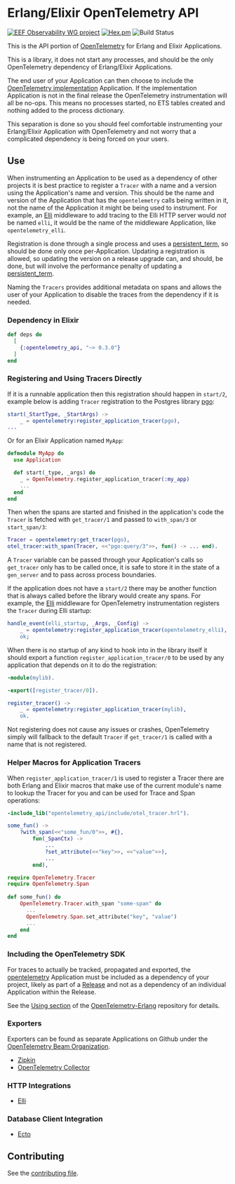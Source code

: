 # Erlang/Elixir OpenTelemetry API

[![EEF Observability WG project](https://img.shields.io/badge/EEF-Observability-black)](https://github.com/erlef/eef-observability-wg)
[![Hex.pm](https://img.shields.io/hexpm/v/opentelemetry)](https://hex.pm/packages/opentelemetry_api)
![Build Status](https://github.com/open-telemetry/opentelemetry-erlang-api/workflows/Common%20Test/badge.svg)

This is the API portion of [OpenTelemetry](https://opentelemetry.io/) for Erlang and Elixir Applications.

This is a library, it does not start any processes, and should be the only OpenTelemetry dependency of Erlang/Elixir Applications. 

The end user of your Application can then choose to include the [OpenTelemetry implementation](https://github.com/open-telemetry/opentelemetry-erlang) Application. If the implementation Application is not in the final release the OpenTelemetry instrumentation will all be no-ops. This means no processes started, no ETS tables created and nothing added to the process dictionary.

This separation is done so you should feel comfortable instrumenting your Erlang/Elixir Application with OpenTelemetry and not worry that a complicated dependency is being forced on your users.

## Use

When instrumenting an Application to be used as a dependency of other projects it is best practice to register a `Tracer` with a name and a version using the Application's name and version. This should be the name and version of the Application that has the `opentelemetry` calls being written in it, not the name of the Application it might be being used to instrument. For example, an [Elli](https://github.com/elli-lib/elli) middleware to add tracing to the Elli HTTP server would *not* be named `elli`, it would be the name of the middleware Application, like `opentelemetry_elli`.

Registration is done through a single process and uses a [persistent_term](https://erlang.org/doc/man/persistent_term.html), so should be done only once per-Application. Updating a registration is allowed, so updating the version on a release upgrade can, and should, be done, but will involve the performance penalty of updating a [persistent_term](https://erlang.org/doc/man/persistent_term.html).

Naming the `Tracers` provides additional metadata on spans and allows the user of your Application to disable the traces from the dependency if it is needed.

### Dependency in Elixir

``` elixir
def deps do
  [
    {:opentelemetry_api, "~> 0.3.0"}
  ]
end
```

### Registering and Using Tracers Directly

If it is a runnable application then this registration should happen in `start/2`, example below is adding `Tracer` registration to the Postgres library [pgo](https://github.com/erleans/pgo):

``` erlang
start(_StartType, _StartArgs) ->
    _ = opentelemetry:register_application_tracer(pgo),
...
```

Or for an Elixir Application named `MyApp`:

``` elixir
defmodule MyApp do
  use Application

  def start(_type, _args) do
    _ = OpenTelemetry.register_application_tracer(:my_app)
    ...
  end
end
```

Then when the spans are started and finished in the application's code the `Tracer` is fetched with `get_tracer/1` and passed to `with_span/3` or `start_span/3`:

``` erlang
Tracer = opentelemetry:get_tracer(pgo),
otel_tracer:with_span(Tracer, <<"pgo:query/3">>, fun() -> ... end).
```

A `Tracer` variable can be passed through your Application's calls so `get_tracer` only has to be called once, it is safe to store it in the state of a `gen_server` and to pass across process boundaries.

If the application does not have a `start/2` there may be another function that is always called before the library would create any spans. For example, the [Elli](https://github.com/elli-lib/elli) middleware for OpenTelemetry instrumentation registers the `Tracer` during Elli startup:

``` erlang
handle_event(elli_startup, _Args, _Config) ->
    _ = opentelemetry:register_application_tracer(opentelemetry_elli),
    ok;
```

When there is no startup of any kind to hook into in the library itself it should export a function `register_application_tracer/0` to be used by any application that depends on it to do the registration:

``` erlang
-module(mylib).

-export([register_tracer/0]).

register_tracer() ->
    _ = opentelemetry:register_application_tracer(mylib),
    ok.
```

Not registering does not cause any issues or crashes, OpenTelemetry simply will fallback to the default `Tracer` if `get_tracer/1` is called with a name that is not registered.


### Helper Macros for Application Tracers

When `register_application_tracer/1` is used to register a Tracer there are both Erlang and Elixir macros that make use of the current module's name to lookup the Tracer for you and can be used for Trace and Span operations:

``` erlang
-include_lib("opentelemetry_api/include/otel_tracer.hrl").

some_fun() ->
    ?with_span(<<"some_fun/0">>, #{}, 
        fun(_SpanCtx) -> 
            ...
            ?set_attribute(<<"key">>, <<"value">>),
            ...
        end),
```

``` elixir
require OpenTelemetry.Tracer
require OpenTelemetry.Span
      
def some_fun() do
    OpenTelemetry.Tracer.with_span "some-span" do
      ...
      OpenTelemetry.Span.set_attribute("key", "value")
      ...
    end
end
```

### Including the OpenTelemetry SDK

For traces to actually be tracked, propagated and exported, the [opentelemetry](https://github.com/open-telemetry/opentelemetry-erlang) Application must be included as a dependency of your project, likely as part of a [Release](https://erlang.org/doc/design_principles/release_structure.html) and not as a dependency of an individual Application within the Release.

See the [Using section](https://github.com/open-telemetry/opentelemetry-erlang#using) of the [OpenTelemetry-Erlang](https://github.com/open-telemetry/opentelemetry-erlang) repository for details.

### Exporters

Exporters can be found as separate Applications on Github under the [OpenTelemetry Beam Organization](https://github.com/opentelemetry-beam).

- [Zipkin](https://hex.pm/packages/opentelemetry_zipkin)
- [OpenTelemetry Collector](https://hex.pm/packages/opentelemetry_exporter)

### HTTP Integrations

- [Elli](https://hex.pm/packages/opentelemetry_elli)

### Database Client Integration

- [Ecto](https://hex.pm/packages/opentelemetry_ecto)

## Contributing

See the [contributing file](CONTRIBUTING.md).
